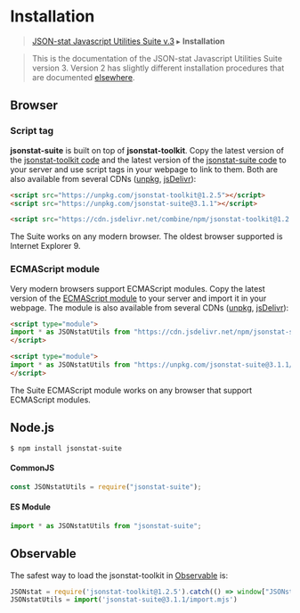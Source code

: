 # Installation

> [JSON-stat Javascript Utilities Suite v.3](https://github.com/jsonstat/suite/blob/master/README.md) ▸ **Installation**

<blockquote>This is the documentation of the JSON-stat Javascript Utilities Suite version 3. Version 2 has slightly different installation procedures that are documented <a href="https://www.npmjs.com/package/jsonstat-utils">elsewhere</a>.</blockquote>

## Browser

### Script tag

<strong>jsonstat-suite</strong> is built on top of <strong>jsonstat-toolkit</strong>. Copy the latest version of the [jsonstat-toolkit code](https://raw.githubusercontent.com/jsonstat/toolkit/master/iife.js) and the latest version of the [jsonstat-suite code](https://raw.githubusercontent.com/jsonstat/suite/master/iife.js) to your server and use script tags in your webpage to link to them. Both are also available from several CDNs ([unpkg](https://unpkg.com), [jsDelivr](https://www.jsdelivr.com/)):

```html
<script src="https://unpkg.com/jsonstat-toolkit@1.2.5"></script>
<script src="https://unpkg.com/jsonstat-suite@3.1.1"></script>
```

```html
<script src="https://cdn.jsdelivr.net/combine/npm/jsonstat-toolkit@1.2.5,npm/jsonstat-suite@3.1.1"></script>
```

The Suite works on any modern browser. The oldest browser supported is Internet Explorer 9.

### ECMAScript module

Very modern browsers support ECMAScript modules. Copy the latest version of the [ECMAScript module](https://raw.githubusercontent.com/jsonstat/suite/master/import.mjs) to your server and import it in your webpage. The module is also available from several CDNs ([unpkg](https://unpkg.com), [jsDelivr](https://www.jsdelivr.com/)):

```html
<script type="module">
import * as JSONstatUtils from "https://cdn.jsdelivr.net/npm/jsonstat-suite@3.1.1/import.mjs";
</script>
```

```html
<script type="module">
import * as JSONstatUtils from "https://unpkg.com/jsonstat-suite@3.1.1/import.mjs";
</script>
```

The Suite ECMAScript module works on any browser that support ECMAScript modules.

## Node.js

```
$ npm install jsonstat-suite
```

#### CommonJS

```js
const JSONstatUtils = require("jsonstat-suite");
```

#### ES Module

```js
import * as JSONstatUtils from "jsonstat-suite";
```

## Observable

The safest way to load the jsonstat-toolkit in [Observable](https://observablehq.com/) is:

```js
JSONstat = require('jsonstat-toolkit@1.2.5').catch(() => window["JSONstat"])
JSONstatUtils = import('jsonstat-suite@3.1.1/import.mjs')
```
